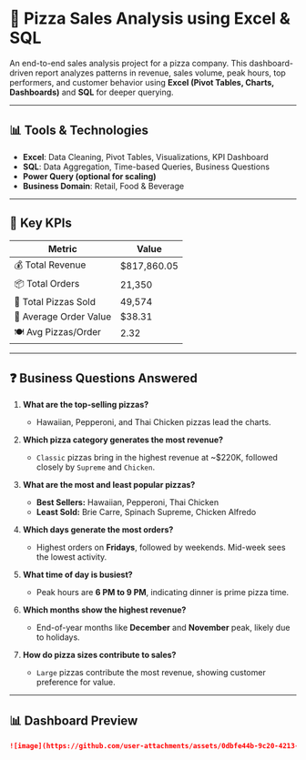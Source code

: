# 🍕 Pizza Sales Analysis using Excel & SQL

An end-to-end sales analysis project for a pizza company. This dashboard-driven report analyzes patterns in revenue, sales volume, peak hours, top performers, and customer behavior using **Excel (Pivot Tables, Charts, Dashboards)** and **SQL** for deeper querying.

---

## 📊 Tools & Technologies

- **Excel**: Data Cleaning, Pivot Tables, Visualizations, KPI Dashboard
- **SQL**: Data Aggregation, Time-based Queries, Business Questions
- **Power Query (optional for scaling)**
- **Business Domain**: Retail, Food & Beverage

---

## 📌 Key KPIs

| Metric                  | Value         |
|------------------------|---------------|
| 💰 Total Revenue        | $817,860.05   |
| 📦 Total Orders         | 21,350        |
| 🍕 Total Pizzas Sold    | 49,574        |
| 🧾 Average Order Value  | $38.31        |
| 🍽 Avg Pizzas/Order     | 2.32          |

---

## ❓ Business Questions Answered

1. **What are the top-selling pizzas?**
   - Hawaiian, Pepperoni, and Thai Chicken pizzas lead the charts.

2. **Which pizza category generates the most revenue?**
   - `Classic` pizzas bring in the highest revenue at ~$220K, followed closely by `Supreme` and `Chicken`.

3. **What are the most and least popular pizzas?**
   - **Best Sellers:** Hawaiian, Pepperoni, Thai Chicken  
   - **Least Sold:** Brie Carre, Spinach Supreme, Chicken Alfredo

4. **Which days generate the most orders?**
   - Highest orders on **Fridays**, followed by weekends. Mid-week sees the lowest activity.

5. **What time of day is busiest?**
   - Peak hours are **6 PM to 9 PM**, indicating dinner is prime pizza time.

6. **Which months show the highest revenue?**
   - End-of-year months like **December** and **November** peak, likely due to holidays.

7. **How do pizza sizes contribute to sales?**
   - `Large` pizzas contribute the most revenue, showing customer preference for value.

---

## 📊 Dashboard Preview

```markdown
![image](https://github.com/user-attachments/assets/0dbfe44b-9c20-4213-9f47-a051b18500c9)

